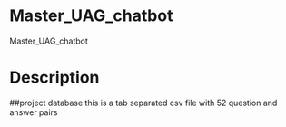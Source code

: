 # Master_UAG_chatbot
Master_UAG_chatbot

# Description
##project database
this is a tab separated csv file with 52 question and answer pairs
